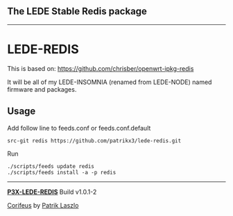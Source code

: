 [//]: #@corifeus-header

## The LEDE Stable Redis package

---
                        
[//]: #@corifeus-header:end
# LEDE-REDIS

This is based on:
https://github.com/chrisber/openwrt-ipkg-redis

It will be all of my LEDE-INSOMNIA (renamed from LEDE-NODE) named firmware and packages.

## Usage
Add follow line to feeds.conf or feeds.conf.default
```
src-git redis https://github.com/patrikx3/lede-redis.git
```

Run
```
./scripts/feeds update redis
./scripts/feeds install -a -p redis
```

[//]: #@corifeus-footer

---

[**P3X-LEDE-REDIS**](https://pages.corifeus.com/lede-redis) Build v1.0.1-2

[Corifeus](http://www.corifeus.com) by [Patrik Laszlo](http://patrikx3.com)

[//]: #@corifeus-footer:end